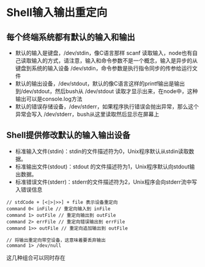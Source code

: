 # Shell输入输出重定向

## 每个终端系统都有默认的输入和输出
- 默认的输入是键盘，/dev/stdin，像C语言那样 scanf 读取输入，node也有自己读取输入的方式，请注意，输入和命令参数不是一个概念，输入是异步的从键盘到系统的输入设备 /dev/stdin，命令参数是执行指令同步的传参给运行文件
- 默认的输出设备，/dev/stdout，默认的像C语言这样的printf输出是输出到/dev/stdout，然后bush从 /dev/stdout 读取才显示出来，在node中，这种输出可以是console.log方法
- 默认的错误存储设备，/dev/stderr，如果程序执行错误会抛出异常，那么这个异常会写入 /dev/stderr，bush从这里读取然后显示在屏幕上

## Shell提供修改默认的输入输出设备
- 标准输入文件(stdin)：stdin的文件描述符为0，Unix程序默认从stdin读取数据。
- 标准输出文件(stdout)：stdout 的文件描述符为1，Unix程序默认向stdout输出数据。
- 标准错误文件(stderr)：stderr的文件描述符为2，Unix程序会向stderr流中写入错误信息

```bush
// stdCode + [<|>|>>] + file 表示设备重定向
command 0< inFile // 重定向输入到 inFile
command 1> outFile // 重定向输出到 outFile
command 2> errFile // 重定向错误输出到 errFile
command 1>> outFile // 重定向追加输出到 outFile

// 将输出重定向带空设备，这意味着要丢弃输出
command 1> /dev/null 
```
这几种组合可以同时存在